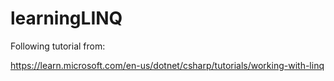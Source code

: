 # learningLINQ
Following tutorial from:

https://learn.microsoft.com/en-us/dotnet/csharp/tutorials/working-with-linq
